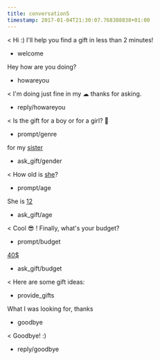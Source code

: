```yaml
---
title: conversation5
timestamp: 2017-01-04T21:30:07.768388838+01:00
---
```


< Hi :) I'll help you find a gift in less than 2 minutes!
* welcome

Hey how are you doing?
* howareyou

< I'm doing just fine in my ☁ thanks for asking.
* reply/howareyou

< Is the gift for a boy or for a girl? 👫
* prompt/genre

for my [sister](genre)
* ask_gift/gender

< How old is [she](sex)?
* prompt/age

She is [12](number/age)
* ask_gift/age

< Cool 😎 ! Finally, what's your budget?
* prompt/budget

[40$](number/budget)
* ask_gift/budget

< Here are some gift ideas:
* provide_gifts

What I was looking for, thanks
* goodbye

< Goodbye! :)
* reply/goodbye
